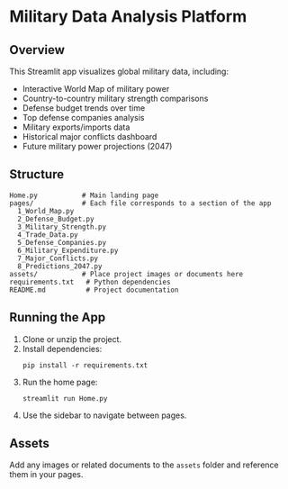 # Military Data Analysis Platform

## Overview
This Streamlit app visualizes global military data, including:
- Interactive World Map of military power
- Country-to-country military strength comparisons
- Defense budget trends over time
- Top defense companies analysis
- Military exports/imports data
- Historical major conflicts dashboard
- Future military power projections (2047)

## Structure
```
Home.py           # Main landing page
pages/            # Each file corresponds to a section of the app
  1_World_Map.py
  2_Defense_Budget.py
  3_Military_Strength.py
  4_Trade_Data.py
  5_Defense_Companies.py
  6_Military_Expenditure.py
  7_Major_Conflicts.py
  8_Predictions_2047.py
assets/           # Place project images or documents here
requirements.txt   # Python dependencies
README.md          # Project documentation
```

## Running the App
1. Clone or unzip the project.
2. Install dependencies:
   ```
   pip install -r requirements.txt
   ```
3. Run the home page:
   ```
   streamlit run Home.py
   ```
4. Use the sidebar to navigate between pages.

## Assets
Add any images or related documents to the `assets` folder and reference them in your pages.

